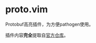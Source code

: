 # proto.vim

Protobuf高亮插件，为方便pathogen使用。

插件内容**完全**提取自[官方仓库](https://github.com/google/protobuf/blob/master/editors/proto.vim)。

